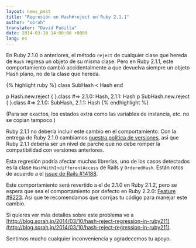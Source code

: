 ```yaml
---
layout: news_post
title: "Regresión en Hash#reject en Ruby 2.1.1"
author: "sorah"
translator: "David Padilla"
date: 2014-03-10 14:00:00 +0000
lang: es
---
```


En Ruby 2.1.0 o anteriores, el método `reject` de cualquier clase que
hereda de `Hash` regresa un objeto de su misma clase.
Pero en Ruby 2.1.1, este comportamiento cambió accidentalmente a que
devuelva siempre un objeto Hash plano, no de la clase que hereda.

{% highlight ruby %}
class SubHash < Hash
end

p Hash.new.reject { }.class
#=> 2.1.0: Hash, 2.1.1: Hash
p SubHash.new.reject { }.class
#=> 2.1.0: SubHash, 2.1.1: Hash
{% endhighlight %}

(Para ser exactos, los estados extra como las variables de instancia, etc. no
se copian tampoco.)

Ruby 2.1.1 no debería incluir este cambio en el comportamiento. Con
la entrega de Ruby 2.1.0 cambiamos [nuestra política de versiones](https://www.ruby-lang.org/es/news/2013/12/21/ruby-version-policy-changes-with-2-1-0/),
así que Ruby 2.1.1 debería ser un nivel de parche que no debe romper la compatibilidad
con versiones anteriores.

Esta regresión podría afectar muchas librerías, uno de los casos detectados es
la clase `HashWithIndifferentAccess` de Rails y `OrderedHash`. Están rotos de acuerdo a
el [issue de Rails #14188](https://github.com/rails/rails/issues/14188).

Este comportamiento será revertido a el de 2.1.0 en Ruby 2.1.2,
pero se espera que sea el comportamiento por defecto en Ruby 2.2.0:
[Feature #9223](https://bugs.ruby-lang.org/issues/9223).
Así que te recomendamos que corrijas tu código para manejar este cambio.

Si quieres ver más detalles sobre este problema ve a
[http://blog.sorah.jp/2014/03/10/hash-reject-regression-in-ruby211](http://blog.sorah.jp/2014/03/10/hash-reject-regression-in-ruby211).

Sentimos mucho cualquier inconveniencia y agradecemos tu apoyo.

